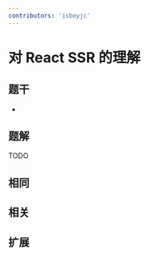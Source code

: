```yaml
---
contributors: 'isboyjc'
---
```


# 对 React SSR 的理解


## 题干

- 



## 题解

<!-- ::: details 点我查看题解 -->

  TODO

<!-- ::: -->



## 相同


## 相关


## 扩展

